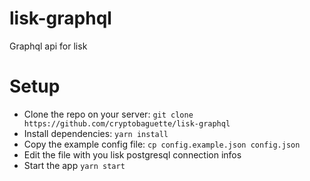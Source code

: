 # lisk-graphql

Graphql api for lisk

# Setup

- Clone the repo on your server: `git clone https://github.com/cryptobaguette/lisk-graphql`
- Install dependencies: `yarn install`
- Copy the example config file: `cp config.example.json config.json`
- Edit the file with you lisk postgresql connection infos
- Start the app `yarn start`
